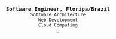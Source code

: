 <p align="center">
	<samp>
		 <strong>Software Engineer, Floripa/Brazil</strong> <br>
		<small>
    			Software Architecture <br> 
			Web Development <br>
			Cloud Computing <br>
			🦪
		</small>
	</samp>
</p>
